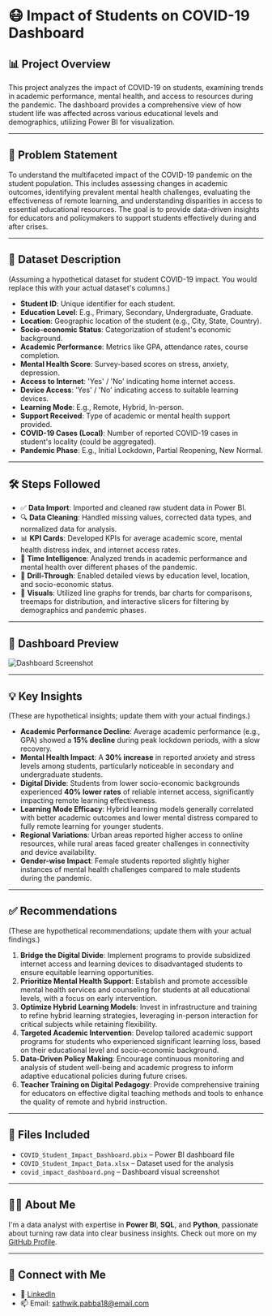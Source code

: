 # 😷 Impact of Students on COVID-19 Dashboard

## 📊 Project Overview

This project analyzes the impact of COVID-19 on students, examining trends in academic performance, mental health, and access to resources during the pandemic. The dashboard provides a comprehensive view of how student life was affected across various educational levels and demographics, utilizing Power BI for visualization.

---

## 🧩 Problem Statement

To understand the multifaceted impact of the COVID-19 pandemic on the student population. This includes assessing changes in academic outcomes, identifying prevalent mental health challenges, evaluating the effectiveness of remote learning, and understanding disparities in access to essential educational resources. The goal is to provide data-driven insights for educators and policymakers to support students effectively during and after crises.

---

## 📁 Dataset Description

(Assuming a hypothetical dataset for student COVID-19 impact. You would replace this with your actual dataset's columns.)

-   **Student ID**: Unique identifier for each student.
-   **Education Level**: E.g., Primary, Secondary, Undergraduate, Graduate.
-   **Location**: Geographic location of the student (e.g., City, State, Country).
-   **Socio-economic Status**: Categorization of student's economic background.
-   **Academic Performance**: Metrics like GPA, attendance rates, course completion.
-   **Mental Health Score**: Survey-based scores on stress, anxiety, depression.
-   **Access to Internet**: 'Yes' / 'No' indicating home internet access.
-   **Device Access**: 'Yes' / 'No' indicating access to suitable learning devices.
-   **Learning Mode**: E.g., Remote, Hybrid, In-person.
-   **Support Received**: Type of academic or mental health support provided.
-   **COVID-19 Cases (Local)**: Number of reported COVID-19 cases in student's locality (could be aggregated).
-   **Pandemic Phase**: E.g., Initial Lockdown, Partial Reopening, New Normal.

---

## 🛠️ Steps Followed

-   ✅ **Data Import**: Imported and cleaned raw student data in Power BI.
-   🔍 **Data Cleaning**: Handled missing values, corrected data types, and normalized data for analysis.
-   📊 **KPI Cards**: Developed KPIs for average academic score, mental health distress index, and internet access rates.
-   📅 **Time Intelligence**: Analyzed trends in academic performance and mental health over different phases of the pandemic.
-   📌 **Drill-Through**: Enabled detailed views by education level, location, and socio-economic status.
-   🎨 **Visuals**: Utilized line graphs for trends, bar charts for comparisons, treemaps for distribution, and interactive slicers for filtering by demographics and pandemic phases.

---

## 📸 Dashboard Preview

![Dashboard Screenshot](https://github.com/Sathwik40/https://drive.google.com/file/d/1XzGFGkNiWm79CYHGyQKH8hSM5elKBRfu/view)


---

## 💡 Key Insights

(These are hypothetical insights; update them with your actual findings.)

-   **Academic Performance Decline**: Average academic performance (e.g., GPA) showed a **15% decline** during peak lockdown periods, with a slow recovery.
-   **Mental Health Impact**: A **30% increase** in reported anxiety and stress levels among students, particularly noticeable in secondary and undergraduate students.
-   **Digital Divide**: Students from lower socio-economic backgrounds experienced **40% lower rates** of reliable internet access, significantly impacting remote learning effectiveness.
-   **Learning Mode Efficacy**: Hybrid learning models generally correlated with better academic outcomes and lower mental distress compared to fully remote learning for younger students.
-   **Regional Variations**: Urban areas reported higher access to online resources, while rural areas faced greater challenges in connectivity and device availability.
-   **Gender-wise Impact**: Female students reported slightly higher instances of mental health challenges compared to male students during the pandemic.

---

## ✅ Recommendations

(These are hypothetical recommendations; update them with your actual findings.)

1.  **Bridge the Digital Divide**: Implement programs to provide subsidized internet access and learning devices to disadvantaged students to ensure equitable learning opportunities.
2.  **Prioritize Mental Health Support**: Establish and promote accessible mental health services and counseling for students at all educational levels, with a focus on early intervention.
3.  **Optimize Hybrid Learning Models**: Invest in infrastructure and training to refine hybrid learning strategies, leveraging in-person interaction for critical subjects while retaining flexibility.
4.  **Targeted Academic Intervention**: Develop tailored academic support programs for students who experienced significant learning loss, based on their educational level and socio-economic background.
5.  **Data-Driven Policy Making**: Encourage continuous monitoring and analysis of student well-being and academic progress to inform adaptive educational policies during future crises.
6.  **Teacher Training on Digital Pedagogy**: Provide comprehensive training for educators on effective digital teaching methods and tools to enhance the quality of remote and hybrid instruction.

---

## 📁 Files Included

-   `COVID_Student_Impact_Dashboard.pbix` – Power BI dashboard file
-   `COVID_Student_Impact_Data.xlsx` – Dataset used for the analysis
-   `covid_impact_dashboard.png` – Dashboard visual screenshot

---

## 🙋‍♂️ About Me

I'm a data analyst with expertise in **Power BI**, **SQL**, and **Python**, passionate about turning raw data into clear business insights.
Check out more on my [GitHub Profile](https://github.com/Sathwik-pabba).

---

## 🔗 Connect with Me

-   💼 [LinkedIn](https://linkedin.com/in/sathwikpabba)
-   📫 Email: sathwik.pabba18@email.com
